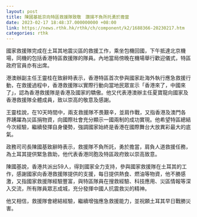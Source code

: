 ```yaml
---
layout: post
title: 陳國基抵京向特區救援隊致敬　讚揚不負所托勇於擔當
date: 2023-02-17 18:48:37.000000000 +08:00
link: https://news.rthk.hk/rthk/ch/component/k2/1688366-20230217.htm
categories: rthk
---
```


國家救援隊完成在土耳其地震災區的救援工作，乘坐包機回國，下午抵達北京機場，同機的包括香港特區救援隊的隊員。內地當局傍晚在機場舉行歡迎儀式，特區政府官員亦有出席。

港澳辦副主任王靈桂在致辭時表示，香港特區首次參與國家赴海外執行應急救援行動，在救援過程中，香港救援隊以實際行動向當地民眾宣示「香港來了，中國來了」，認為香港救援隊是香港及國家的驕傲。他又代表港澳辦主任夏寶龍向國家及香港救援隊全體成員，致以崇高的敬意及感謝。

王靈桂說，在10天時間中，兩支救援隊不畏艱辛，並肩作戰，又指香港及澳門各界踴躍為災區捐物資，向國際社會充分顯示一國兩制的成功實現。他希望特區總結今次經驗，繼續發揮自身優勢，強調國家始終是香港在國際舞台大放異彩最大的底氣。

政務司司長陳國基致辭時表示，救援隊不負所託，勇於擔當，肩負人道救援任務，為土耳其提供緊急救助，他代表香港同胞及特區政府致以崇高致意。

陳國基說，香港共派出59人，得到國家全力支持，參與國家救援隊在土耳其的工作，感謝國家向香港救援隊提供的支援，每日提供熱食、燃油等物資，他不勝感激，又指國家救援隊經驗豐富，與特區隊員在搜救經驗、科技應用、災區情報等深入交流，所有隊員眾志成城，充分發揮中國人抗震救災的精神。

他又相信，救援隊會總結經驗，繼續增強應急救援能力，並祝願土耳其早日戰勝災害。
